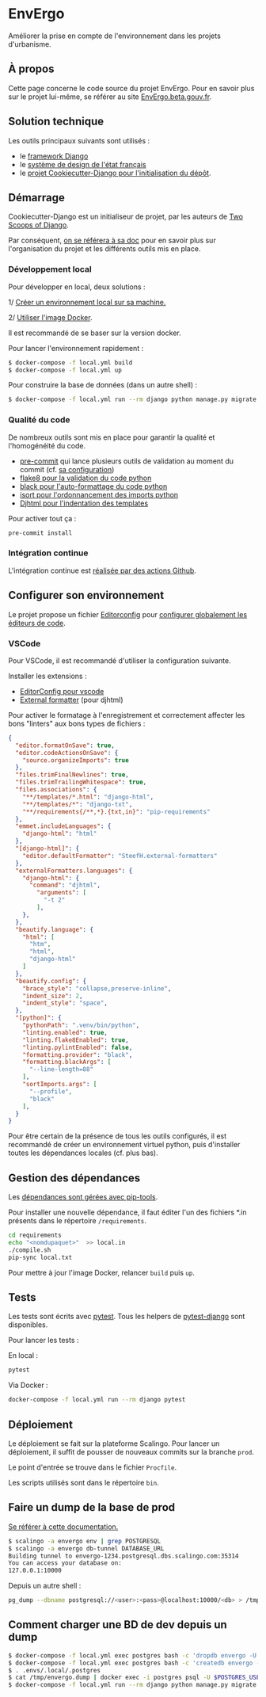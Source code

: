 # EnvErgo

Améliorer la prise en compte de l'environnement dans les projets d'urbanisme.


## À propos

Cette page concerne le code source du projet EnvErgo. Pour en savoir plus sur le
projet lui-même, se référer au site [EnvErgo.beta.gouv.fr](https://envergo.beta.gouv.fr).

## Solution technique

Les outils principaux suivants sont utilisés :

 - le [framework Django](https://www.djangoproject.com/)
 - le [système de design de l'état français](https://www.systeme-de-design.gouv.fr/)
 - le [projet Cookiecutter-Django pour l'initialisation du dépôt](https://cookiecutter-django.readthedocs.io/en/latest/).


## Démarrage

Cookiecutter-Django est un initialiseur de projet, par les auteurs de [Two Scoops of Django](https://www.feldroy.com/books/two-scoops-of-django-3-x).

Par conséquent, [on se référera à sa doc](https://cookiecutter-django.readthedocs.io/en/latest/index.html) pour en savoir plus sur l'organisation du projet et les différents outils mis en place.


### Développement local

Pour développer en local, deux solutions :

1/ [Créer un environnement local sur sa machine.](https://cookiecutter-django.readthedocs.io/en/latest/developing-locally.html)

2/ [Utiliser l'image Docker](https://cookiecutter-django.readthedocs.io/en/latest/developing-locally-docker.html).

Il est recommandé de se baser sur la version docker.

Pour lancer l'environnement rapidement :

```bash
$ docker-compose -f local.yml build
$ docker-compose -f local.yml up
```

Pour construire la base de données (dans un autre shell) :

```bash
$ docker-compose -f local.yml run --rm django python manage.py migrate
```

### Qualité du code

De nombreux outils sont mis en place pour garantir la qualité et l'homogénéité du code.

 - [pre-commit](https://pre-commit.com/) qui lance plusieurs outils de validation au moment du commit (cf. [sa configuration](https://github.com/MTES-MCT/envergo/blob/main/.pre-commit-config.yaml))
 - [flake8 pour la validation du code python](https://flake8.pycqa.org/en/latest/)
 - [black pour l'auto-formattage du code python](https://github.com/psf/black)
 - [isort pour l'ordonnancement des imports python](https://github.com/PyCQA/isort)
 - [Djhtml pour l'indentation des templates](https://github.com/rtts/djhtml)

Pour activer tout ça :

```bash
pre-commit install
```

### Intégration continue

L'intégration continue est [réalisée par des actions Github](https://github.com/MTES-MCT/envergo/blob/main/.github/workflows/ci.yml).

## Configurer son environnement

Le projet propose un fichier [Editorconfig](https://editorconfig.org/) pour [configurer globalement les éditeurs de code](https://github.com/MTES-MCT/envergo/blob/main/.editorconfig).

### VSCode

Pour VSCode, il est recommandé d'utiliser la configuration suivante.

Installer les extensions :

 - [EditorConfig pour vscode](https://marketplace.visualstudio.com/items?itemName=EditorConfig.EditorConfig)
  - [External formatter](https://marketplace.visualstudio.com/items?itemName=SteefH.external-formatters) (pour djhtml)

Pour activer le formatage à l'enregistrement et correctement affecter les bons "linters" aux bons types de fichiers :

```json
{
  "editor.formatOnSave": true,
  "editor.codeActionsOnSave": {
    "source.organizeImports": true
  },
  "files.trimFinalNewlines": true,
  "files.trimTrailingWhitespace": true,
  "files.associations": {
    "**/templates/*.html": "django-html",
    "**/templates/*": "django-txt",
    "**/requirements{/**,*}.{txt,in}": "pip-requirements"
  },
  "emmet.includeLanguages": {
    "django-html": "html"
  },
  "[django-html]": {
    "editor.defaultFormatter": "SteefH.external-formatters"
  },
  "externalFormatters.languages": {
    "django-html": {
      "command": "djhtml",
        "arguments": [
          "-t 2"
        ],
    },
  },
  "beautify.language": {
    "html": [
      "htm",
      "html",
      "django-html"
    ]
  },
  "beautify.config": {
    "brace_style": "collapse,preserve-inline",
    "indent_size": 2,
    "indent_style": "space",
  },
  "[python]": {
    "pythonPath": ".venv/bin/python",
    "linting.enabled": true,
    "linting.flake8Enabled": true,
    "linting.pylintEnabled": false,
    "formatting.provider": "black",
    "formatting.blackArgs": [
      "--line-length=88"
    ],
    "sortImports.args": [
      "--profile",
      "black"
    ],
  }
}
```

Pour être certain de la présence de tous les outils configurés, il est recommandé de créer un environnement virtuel python, puis d'installer toutes les dépendances locales (cf. plus bas).

## Gestion des dépendances

Les [dépendances sont gérées avec pip-tools](https://github.com/jazzband/pip-tools).

Pour installer une nouvelle dépendance, il faut éditer l'un des fichiers *.in présents dans le répertoire `/requirements`.

```bash
cd requirements
echo "<nomdupaquet>"  >> local.in
./compile.sh
pip-sync local.txt
```

Pour mettre à jour l'image Docker, relancer `build` puis `up`.


## Tests

Les tests sont écrits avec [pytest](https://docs.pytest.org/). Tous les helpers de [pytest-django](https://pytest-django.readthedocs.io/en/latest/) sont disponibles.

Pour lancer les tests :

En local :

```bash
pytest
```

Via Docker :

```bash
docker-compose -f local.yml run --rm django pytest
```


## Déploiement

Le déploiement se fait sur la plateforme Scalingo. Pour lancer un déploiement, il suffit de pousser de nouveaux commits sur la branche `prod`.

Le point d'entrée se trouve dans le fichier `Procfile`.

Les scripts utilisés sont dans le répertoire `bin`.


## Faire un dump de la base de prod

[Se référer à cette documentation.](https://doc.scalingo.com/databases/postgresql/dump-restore)

```bash
$ scalingo -a envergo env | grep POSTGRESQL
$ scalingo -a envergo db-tunnel DATABASE_URL
Building tunnel to envergo-1234.postgresql.dbs.scalingo.com:35314
You can access your database on:
127.0.0.1:10000
```

Depuis un autre shell :

```bash
pg_dump --dbname postgresql://<user>:<pass>@localhost:10000/<db> > /tmp/envergo.dump
```


## Comment charger une BD de dev depuis un dump

```bash
$ docker-compose -f local.yml exec postgres bash -c 'dropdb envergo -U "$POSTGRES_USER" -f'
$ docker-compose -f local.yml exec postgres bash -c 'createdb envergo -U "$POSTGRES_USER" -O "$POSTGRES_USER"'
$ . .envs/.local/.postgres
$ cat /tmp/envergo.dump | docker exec -i postgres psql -U $POSTGRES_USER -d $POSTGRES_DB
$ docker-compose -f local.yml run --rm django python manage.py migrate
```

